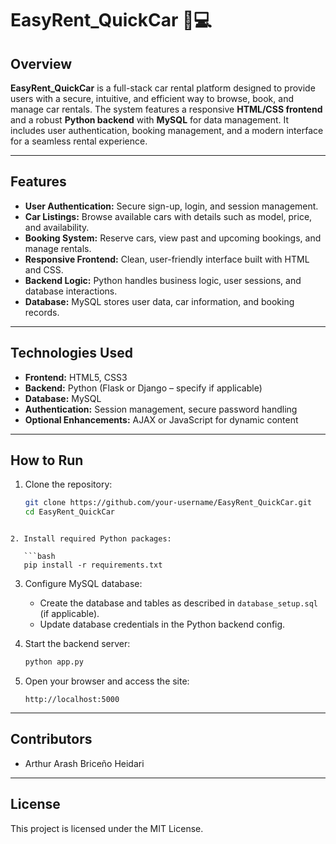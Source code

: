 
# EasyRent_QuickCar 🚗💻

## Overview
**EasyRent_QuickCar** is a full-stack car rental platform designed to provide users with a secure, intuitive, and efficient way to browse, book, and manage car rentals. The system features a responsive **HTML/CSS frontend** and a robust **Python backend** with **MySQL** for data management. It includes user authentication, booking management, and a modern interface for a seamless rental experience.

---

## Features
- **User Authentication:** Secure sign-up, login, and session management.  
- **Car Listings:** Browse available cars with details such as model, price, and availability.  
- **Booking System:** Reserve cars, view past and upcoming bookings, and manage rentals.  
- **Responsive Frontend:** Clean, user-friendly interface built with HTML and CSS.  
- **Backend Logic:** Python handles business logic, user sessions, and database interactions.  
- **Database:** MySQL stores user data, car information, and booking records.  

---

## Technologies Used
- **Frontend:** HTML5, CSS3  
- **Backend:** Python (Flask or Django – specify if applicable)  
- **Database:** MySQL  
- **Authentication:** Session management, secure password handling  
- **Optional Enhancements:** AJAX or JavaScript for dynamic content  

---

## How to Run
1. Clone the repository:
   ```bash
   git clone https://github.com/your-username/EasyRent_QuickCar.git
   cd EasyRent_QuickCar
```

2. Install required Python packages:

   ```bash
   pip install -r requirements.txt
   ```

3. Configure MySQL database:

   * Create the database and tables as described in `database_setup.sql` (if applicable).
   * Update database credentials in the Python backend config.

4. Start the backend server:

   ```bash
   python app.py
   ```

5. Open your browser and access the site:

   ```
   http://localhost:5000
   ```

---

## Contributors

* Arthur Arash Briceño Heidari

---

## License

This project is licensed under the MIT License.

